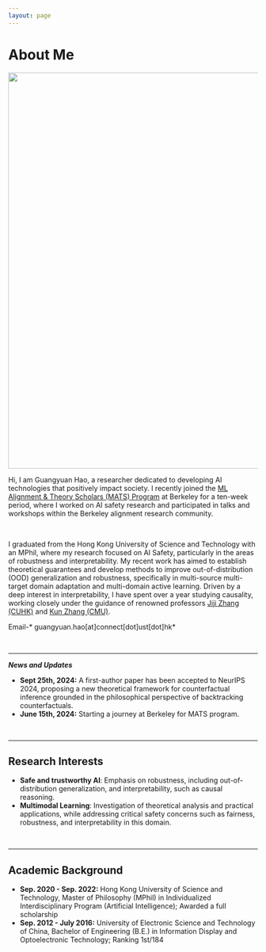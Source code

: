 ```yaml
---
layout: page
---
```


# About Me

<img src="https://guangyuanhao.github.io/guangyuan1.jpg" class="floatpic" width="1200" height="800">

<!-- I am Guangyuan Hao, currently serving as a research assistant with a focus on causality, physically in Abu Dhabi. My research is conducted under the guidance of esteemed professors [Kun Zhang](https://www.andrew.cmu.edu/user/kunz1/) at Carnegie Mellon University (CMU) and [Jiji Zhang](https://arts.cuhk.edu.hk/web/index.php/professor-zhang-jiji) at The Chinese University of Hong Kong (CUHK).

Additionally, since 2020, I have had the privilege of closely collaborating with Professor [Hao Wang](http://www.wanghao.in/) at Rutgers University, specifically in the field of Safe /Trustworthy AI. -->

Hi, I am Guangyuan Hao, a researcher dedicated to developing AI technologies that positively impact society. I recently joined the [ML Alignment & Theory Scholars (MATS) Program](https://www.matsprogram.org) at Berkeley for a ten-week period, where I worked on AI safety research and participated in talks and workshops within the Berkeley alignment research community.
 
 <!-- My research is focusing on AI Safety, especially for LLMs, under the guidance of [Dr. Steven Basart](https://stevenbas.art/) at Center for AI Safety. -->

<!-- Additionally, since 2021, I have had the privilege of closely collaborating with Professor [Hao Wang](http://www.wanghao.in/) at Rutgers University, specifically in the field of Safe /Trustworthy AI. -->

<!-- Furthermore, I am engaged in collaborative research endeavors with Professors [Yuanzhi Li](https://scholar.google.com/citations?user=aHtfItQAAAAJ&hl=en) and Kun Zhang at CMU, exploring the fascinating realm of the physics of Large Language Models (LLMs) recently. -->

<br>

I graduated from the Hong Kong University of Science and Technology with an MPhil, where my research focused on AI Safety, particularly in the areas of robustness and interpretability. My recent work has aimed to establish theoretical guarantees and develop methods to improve out-of-distribution (OOD) generalization and robustness, specifically in multi-source multi-target domain adaptation and multi-domain active learning. Driven by a deep interest in interpretability, I have spent over a year studying causality, working closely under the guidance of renowned professors [Jiji Zhang (CUHK)](https://arts.cuhk.edu.hk/web/index.php/professor-zhang-jiji) and [Kun Zhang (CMU)](https://www.andrew.cmu.edu/user/kunz1/).

Email-* guangyuan.hao[at]connect[dot]ust[dot]hk*

<br>

---

***News and Updates***

- **Sept 25th, 2024:** A first-author paper has been accepted to NeurIPS 2024, proposing a new theoretical framework for counterfactual inference grounded in the philosophical perspective of backtracking counterfactuals.
- **June 15th, 2024:** Starting a journey at Berkeley for MATS program.

<!-- - **Dec 2023:** I just started a new exciting project on the physics of LLMs. -->

<br>

---

## Research Interests

- **Safe and trustworthy AI**: Emphasis on robustness, including out-of-distribution generalization, and interpretability, such as causal reasoning.
- **Multimodal Learning**: Investigation of theoretical analysis and practical applications, while addressing critical safety concerns such as fairness, robustness, and interpretability in this domain.




<!-- - Physics of LLMs -->


<!-- My primary focus revolves around the development of theoretical frameworks aimed at explaining data and AI models and address real-world challenges to make AI systems trustworthy. -->



<!-- I am deeply dedicated to the field of causality, which plays a pivotal role in uncovering and comprehending cause-and-effect relationships. Causality inherently provides interpretability and robustness while enabling evidence-based decision-making. My ultimate goal is to extend the applicability of causality to deal with complex real-world data, such as images, texts, and videos.

Furthermore, I am fully immersed in the exploration of the Physics of Large Language Models (LLMs). My goal is to unravel the emergence of intelligence within these LLMs and potentially formulate corresponding theories. This endeavor aims to elevate the intelligence of Artificial General Intelligence (AGI) and mitigate the risk of its misuse.

I firmly believe that substantial theoretical advancements are driven by real-world applications. My specific focus revolves around harnessing the combined power of causality and LLMs for applications in trustworthy AI and groundbreaking scientific domains, including automated theorem proving, protein research, materials discovery, and more. These domains are pivotal in identifying urgent challenges and unlocking the untapped potential inherent in causality and the physics of LLMs. -->

<br>

---
## Academic Background
<!-- **<font color='red'>[Highlight]</font> I am looking for PhD to start in 2025 Fall. Contact me if you have any leads!** -->

- **Sep. 2020 - Sep. 2022:** Hong Kong University of Science and Technology, Master of Philosophy (MPhil) in Individualized Interdisciplinary Program (Artificial Intelligence); Awarded a full scholarship
- **Sep. 2012 - July 2016:** University of Electronic Science and Technology of China, Bachelor of Engineering (B.E.) in Information Display and Optoelectronic Technology; Ranking 1st/184

<br>



